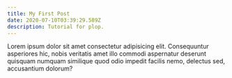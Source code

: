 ```yaml
---
title: My First Post
date: 2020-07-10T03:39:29.589Z
description: Tutorial for plop.
---
```


Lorem ipsum dolor sit amet consectetur adipisicing elit. Consequuntur asperiores hic, nobis veritatis amet illo commodi aspernatur deserunt quisquam numquam similique quod odio impedit facilis nemo, delectus sed, accusantium dolorum?
